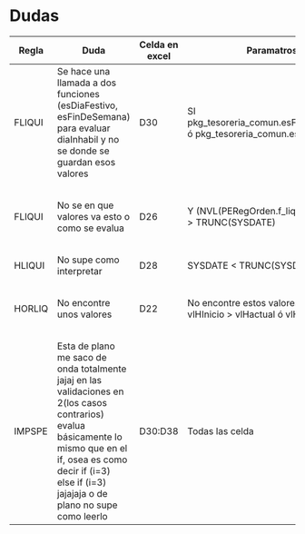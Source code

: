 # Dudas

|Regla|Duda|Celda en excel|Paramatros Especificos|Solucion propuesta|Comentario|Check|
|---|---|---|-|----------------|--|---|
|FLIQUI|Se hace una llamada a dos funciones (esDiaFestivo, esFinDeSemana) para evaluar diaInhabil y no se donde se guardan esos valores|D30|SI pkg_tesoreria_comun.esFindeSemana(vlDia_Inhabil) ó pkg_tesoreria_comun.esDiaFestivo(vlDia_Inhabil)| Invente dos parametros jaja esDiaFestivo y esFinDeSemana</br> y agrege como reglas diaInhabil == esDiaFestivo</br>diaInhabil == esFinDeSemana|OK|✔|
|FLIQUI|No se en que valores va esto o como se evalua|D26|Y (NVL(PERegOrden.f_liquida_pago, PEFOperacion) > TRUNC(SYSDATE)|En mi logica fechaOperacion seria el trunc(sysdate) fechaLiquidaPago > fechaOperacion|NVL es una expresion de comparacion NVL(expresion_es_null, devuelve_esto) [https://docs.oracle.com/cd/B19306_01/server.102/b14200/functions105.htm]|-|
|HLIQUI|No supe como interpretar|D28|SYSDATE < TRUNC(SYSDATE) + (vlHora/24)|No lo puse|  Lo checho a detalle|-|
|HORLIQ|No encontre unos valores|D22|No encontre estos valores:</br>vlHInicio > vlHactual ó vlHCierre < vlHactual|Invente los parametros</br>horaInicio y horaCierre y así los compare|Creo serán enriquecidos, pero checo el detalle|✔|
|IMPSPE|Esta de plano me saco de onda totalmente jajaj en las validaciones en 2(los casos contrarios) evalua básicamente lo mismo que en el if, osea es como decir if (i=3) else if (i=3) jajajaja o de plano no supe como leerlo|D30:D38|Todas las celda|No lo puse|Lo checo|-|
